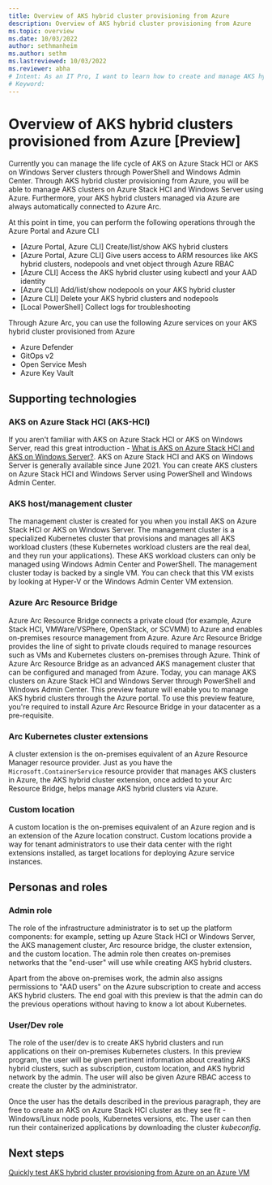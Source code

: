 ```yaml
---
title: Overview of AKS hybrid cluster provisioning from Azure
description: Overview of AKS hybrid cluster provisioning from Azure
ms.topic: overview
ms.date: 10/03/2022
author: sethmanheim
ms.author: sethm 
ms.lastreviewed: 10/03/2022
ms.reviewer: abha
# Intent: As an IT Pro, I want to learn how to create and manage AKS hybrid clusters on-premises from Azure
# Keyword: 
---
```


# Overview of AKS hybrid clusters provisioned from Azure [Preview]
Currently you can manage the life cycle of AKS on Azure Stack HCI or AKS on Windows Server clusters through PowerShell and Windows Admin Center. Through AKS hybrid cluster provisioning from Azure, you will be able to manage AKS clusters on Azure Stack HCI and Windows Server using Azure. Furthermore, your AKS hybrid clusters managed via Azure are always automatically connected to Azure Arc.

At this point in time, you can perform the following operations through the Azure Portal and Azure CLI

- [Azure Portal, Azure CLI] Create/list/show AKS hybrid clusters
- [Azure Portal, Azure CLI] Give users access to ARM resources like AKS hybrid clusters, nodepools and vnet object through Azure RBAC
- [Azure CLI] Access the AKS hybrid cluster using kubectl and your AAD identity
- [Azure CLI] Add/list/show nodepools on your AKS hybrid cluster
- [Azure CLI] Delete your AKS hybrid clusters and nodepools 
- [Local PowerShell] Collect logs for troubleshooting

Through Azure Arc, you can use the following Azure services on your AKS hybrid cluster provisioned from Azure
- Azure Defender
- GitOps v2
- Open Service Mesh
- Azure Key Vault

## Supporting technologies

### AKS on Azure Stack HCI (AKS-HCI)
If you aren't familiar with AKS on Azure Stack HCI or AKS on Windows Server, read this great introduction - [What is AKS on Azure Stack HCI and AKS on Windows Server?](https://docs.microsoft.com/azure-stack/aks-hci/overview). AKS on Azure Stack HCI and AKS on Windows Server is generally available since June 2021. You can create AKS clusters on Azure Stack HCI and Windows Server using PowerShell and Windows Admin Center. 

### AKS host/management cluster
The management cluster is created for you when you install AKS on Azure Stack HCI or AKS on Windows Server. The management cluster is a specialized Kubernetes cluster that provisions and manages all AKS workload clusters (these Kubernetes workload clusters are the real deal, and they run your applications). These AKS workload clusters can only be managed using Windows Admin Center and PowerShell. The management cluster today is backed by a single VM. You can check that this VM exists by looking at Hyper-V or the Windows Admin Center VM extension.

### Azure Arc Resource Bridge
Azure Arc Resource Bridge connects a private cloud (for example, Azure Stack HCI, VMWare/VSPhere, OpenStack, or SCVMM) to Azure and enables on-premises resource management from Azure. Azure Arc Resource Bridge provides the line of sight to private clouds required to manage resources such as VMs and Kubernetes clusters on-premises through Azure. Think of Azure Arc Resource Bridge as an advanced AKS management cluster that can be configured and managed from Azure.
Today, you can manage AKS clusters on Azure Stack HCI and Windows Server through PowerShell and Windows Admin Center. This preview feature will enable you to manage AKS hybrid clusters through the Azure portal. To use this preview feature, you're required to install Azure Arc Resource Bridge in your datacenter as a pre-requisite.

### Arc Kubernetes cluster extensions 
A cluster extension is the on-premises equivalent of an Azure Resource Manager resource provider. Just as you have the `Microsoft.ContainerService` resource provider that manages AKS clusters in Azure, the AKS hybrid cluster extension, once added to your Arc Resource Bridge, helps manage AKS hybrid clusters via Azure.

### Custom location
A custom location is the on-premises equivalent of an Azure region and is an extension of the Azure location construct. Custom locations provide a way for tenant administrators to use their data center with the right extensions installed, as target locations for deploying Azure service instances.

## Personas and roles
### Admin role
The role of the infrastructure administrator is to set up the platform components: for example, setting up Azure Stack HCI or Windows Server, the AKS management cluster, Arc resource bridge, the cluster extension, and the custom location. The admin role then creates on-premises networks that the "end-user" will use while creating AKS hybrid clusters. 

Apart from the above on-premises work, the admin also assigns permissions to "AAD users" on the Azure subscription to create and access AKS hybrid clusters. 
The end goal with this preview is that the admin can do the previous operations without having to know a lot about Kubernetes.

### User/Dev role
The role of the user/dev is to create AKS hybrid clusters and run applications on their on-premises Kubernetes clusters. In this preview program, the user will be given pertinent information about creating AKS hybrid clusters, such as subscription, custom location, and AKS hybrid network by the admin. The user will also be given Azure RBAC access to create the cluster by the administrator.

Once the user has the details described in the previous paragraph, they are free to create an AKS on Azure Stack HCI cluster as they see fit - Windows/Linux node pools, Kubernetes versions, etc. The user can then run their containerized applications by downloading the cluster *kubeconfig*.

## Next steps
[Quickly test AKS hybrid cluster provisioning from Azure on an Azure VM](aks-hybrid-preview-azure-vm.md)
